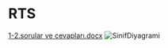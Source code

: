 # RTS
 
[1-2.sorular ve cevapları.docx](https://github.com/Buseylmaz/RTS/files/11670875/1-2.sorular.ve.cevaplari.docx)
![SinifDiyagrami](https://github.com/Buseylmaz/RTS/assets/65345966/4563f264-c549-493a-9170-161a3adce235)
